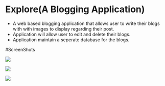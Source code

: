 # Explore(A Blogging Application)
- A web based blogging application that allows user to write their blogs with with images to display regarding their post.
- Application will allow user to edit and delete their blogs.
- Application maintain a seperate database for the blogs.

#ScreenShots

![](screenshots/Screenshot(197).png)

![](screenshots/screenshot(198).png)

![](screenshots/screenshot(199).png)

